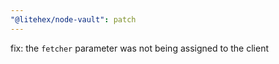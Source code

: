 ```yaml
---
"@litehex/node-vault": patch
---
```


fix: the `fetcher` parameter was not being assigned to the client
